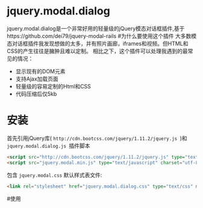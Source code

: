 # jquery.modal.dialog
jquery.modal.dialog是一个非常好用的轻量级的jQuery模态对话框插件,基于https://github.com/dei79/jquery-modal-rails
#为什么要使用这个插件
大多数模态对话框插件我发现想做的太多，并有照片画廊，iframes和视频。但HTML和CSS的产生往往是臃肿且难以定制。
相比之下，这个插件可以处理我遇到的最常见的情况：
* 显示现有的DOM元素
* 支持Ajax加载页面
* 轻量级的容易定制的Html和CSS
* 代码压缩后仅5kb

# 安装
首先引用jQuery库( `http://cdn.bootcss.com/jquery/1.11.2/jquery.js `)和 `jquery.modal.dialog.js `插件脚本
```html
<script src="http://cdn.bootcss.com/jquery/1.11.2/jquery.js" type="text/javascript" charset="utf-8"></script>
<script src="jquery.modal.min.js" type="text/javascript" charset="utf-8"></script>
```

包含  `jquery.modal.css` 默认样式表文件:
```html
<link rel="stylesheet" href="jquery.modal.dialog.css" type="text/css" media="screen" />
```

#使用
